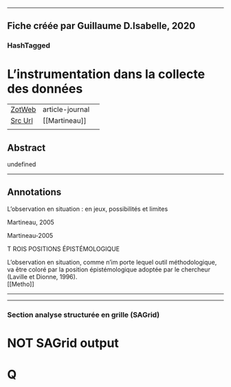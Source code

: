 
----
Fiche créée par Guillaume D.Isabelle, 2020 
---- 

### HashTagged 





# L’instrumentation dans la collecte des données



|       |       |       |
|  ---  |  ---  |  ---  |
|   [ZotWeb](http://zotero.org/users/180474/items/P7MKN4S2)    | article-journal      |       |
|   [Src Url](undefined)    |  [[Martineau]]     |       |
|       |       |       |


## Abstract

undefined

----

## Annotations

L’observation en situation : en jeux, possibilités et limites



Martineau, 2005

Martineau-2005



T ROIS POSITIONS ÉPISTÉMOLOGIQUE



L’observation en situation, comme n’im porte lequel outil méthodologique, va être coloré par la position épistémologique adoptée par le chercheur (Laville et Dionne, 1996).  
[[Metho]] 








----

----



### Section analyse structurée en grille (SAGrid)


# NOT SAGrid output

# Q

